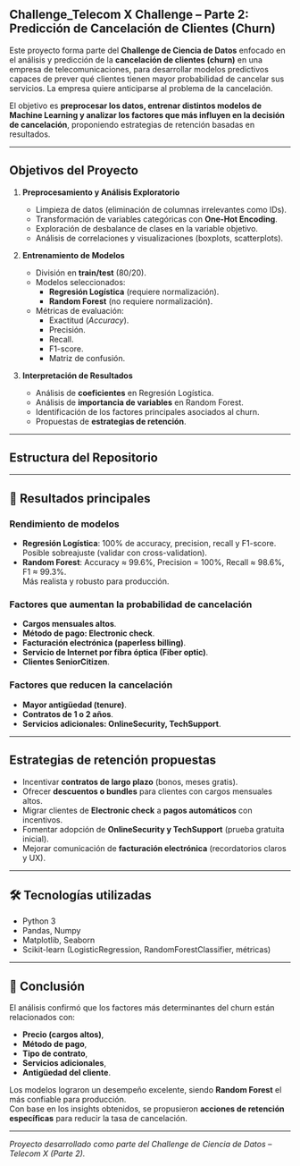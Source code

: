 ## Challenge_Telecom X Challenge – Parte 2: Predicción de Cancelación de Clientes (Churn)

Este proyecto forma parte del **Challenge de Ciencia de Datos** enfocado en el análisis y predicción de la **cancelación de clientes (churn)** en una empresa de telecomunicaciones, para desarrollar modelos predictivos capaces de prever qué clientes tienen mayor probabilidad de cancelar sus servicios.  La empresa quiere anticiparse al problema de la cancelación.

El objetivo es **preprocesar los datos, entrenar distintos modelos de Machine Learning y analizar los factores que más influyen en la decisión de cancelación**, proponiendo estrategias de retención basadas en resultados.

---

## Objetivos del Proyecto
1. **Preprocesamiento y Análisis Exploratorio**
   - Limpieza de datos (eliminación de columnas irrelevantes como IDs).
   - Transformación de variables categóricas con **One-Hot Encoding**.
   - Exploración de desbalance de clases en la variable objetivo.
   - Análisis de correlaciones y visualizaciones (boxplots, scatterplots).

2. **Entrenamiento de Modelos**
   - División en **train/test** (80/20).
   - Modelos seleccionados:
     - **Regresión Logística** (requiere normalización).
     - **Random Forest** (no requiere normalización).
   - Métricas de evaluación:
     - Exactitud (*Accuracy*).
     - Precisión.
     - Recall.
     - F1-score.
     - Matriz de confusión.

3. **Interpretación de Resultados**
   - Análisis de **coeficientes** en Regresión Logística.
   - Análisis de **importancia de variables** en Random Forest.
   - Identificación de los factores principales asociados al churn.
   - Propuestas de **estrategias de retención**.

---

## Estructura del Repositorio
---

## 🔎 Resultados principales

### Rendimiento de modelos
- **Regresión Logística**: 100% de accuracy, precision, recall y F1-score.  
   Posible sobreajuste (validar con cross-validation).
- **Random Forest**: Accuracy ≈ 99.6%, Precision = 100%, Recall ≈ 98.6%, F1 ≈ 99.3%.  
  Más realista y robusto para producción.

### Factores que aumentan la probabilidad de cancelación
- **Cargos mensuales altos**.  
- **Método de pago: Electronic check**.  
- **Facturación electrónica (paperless billing)**.  
- **Servicio de Internet por fibra óptica (Fiber optic)**.  
- **Clientes SeniorCitizen**.

### Factores que reducen la cancelación
- **Mayor antigüedad (tenure)**.  
- **Contratos de 1 o 2 años**.  
- **Servicios adicionales: OnlineSecurity, TechSupport**.  

---

## Estrategias de retención propuestas
- Incentivar **contratos de largo plazo** (bonos, meses gratis).  
- Ofrecer **descuentos o bundles** para clientes con cargos mensuales altos.  
- Migrar clientes de **Electronic check** a **pagos automáticos** con incentivos.  
- Fomentar adopción de **OnlineSecurity y TechSupport** (prueba gratuita inicial).  
- Mejorar comunicación de **facturación electrónica** (recordatorios claros y UX).  

---

## 🛠️ Tecnologías utilizadas
- Python 3
- Pandas, Numpy
- Matplotlib, Seaborn
- Scikit-learn (LogisticRegression, RandomForestClassifier, métricas)

---

## 📌 Conclusión
El análisis confirmó que los factores más determinantes del churn están relacionados con:
- **Precio (cargos altos)**,
- **Método de pago**,
- **Tipo de contrato**,
- **Servicios adicionales**,
- **Antigüedad del cliente**.

Los modelos lograron un desempeño excelente, siendo **Random Forest** el más confiable para producción.  
Con base en los insights obtenidos, se propusieron **acciones de retención específicas** para reducir la tasa de cancelación.

---

*Proyecto desarrollado como parte del Challenge de Ciencia de Datos – Telecom X (Parte 2).*


